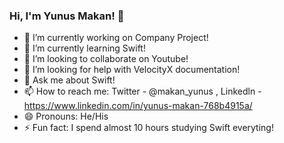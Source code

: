### Hi, I'm Yunus Makan! 👋

- 🔭 I’m currently working on Company Project!
- 🌱 I’m currently learning Swift!
- 👯 I’m looking to collaborate on Youtube!
- 🤔 I’m looking for help with VelocityX documentation!
- 💬 Ask me about Swift!
- 📫 How to reach me: Twitter - @makan_yunus , Linkedln - https://www.linkedin.com/in/yunus-makan-768b4915a/
- 😄 Pronouns: He/His
- ⚡ Fun fact: I spend almost 10 hours studying Swift everyting!

